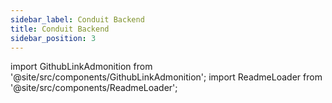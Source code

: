 ```yaml
---
sidebar_label: Conduit Backend
title: Conduit Backend
sidebar_position: 3
---
```


import GithubLinkAdmonition from '@site/src/components/GithubLinkAdmonition';
import ReadmeLoader from '@site/src/components/ReadmeLoader';

<GithubLinkAdmonition title="conduit-backend" text="Github" type="tip" link="https://www.github.com/johntwiix/conduit-backend/"/>


<ReadmeLoader repo="conduit-backend" branch="master"/>
